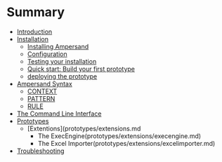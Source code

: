 # Summary

* [Introduction](intro.md)
* [Installation](installation/installation.md)
   * [Installing Ampersand](installation/installing_ampersand.md)
   * [Configuration](installation/configuration.md)
   * [Testing your installation](installation/testing_your_installation.md)
   * [Quick start: Build your first prototype](installation/quick_start_build_your_first_prototype.md)
   * [deploying the prototype](installation/deploying_the_prototype.md)
* [Ampersand Syntax](syntax/syntax.md)
   * [CONTEXT](syntax/context.md)
   * [PATTERN](syntax/pattern.md)
   * [RULE](syntax/rule.md)
* [The Command Line Interface](command-line-interface/command-line-interface.md)
* [Prototypes](prototypes/prototypes.md)
   * [Extentions](prototypes/extensions.md
      * The ExecEngine(prototypes/extensions/execengine.md)
      * The Excel Importer(prototypes/extensions/excelimporter.md)
* [Troubleshooting](troubleshooting/troubleshooting.md)

